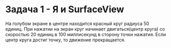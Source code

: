 # Задача 1 - Я и SurfaceView

На голубом экране в центре находится красный круг радиуса 50 единиц. При нажатии на экран круг начинает двигаться(центр круга) со скоростью 20 единиц в 100 миллисекунд в сторону точки нажатия. Если центр круга достиг точку, то движение прекращается. 
